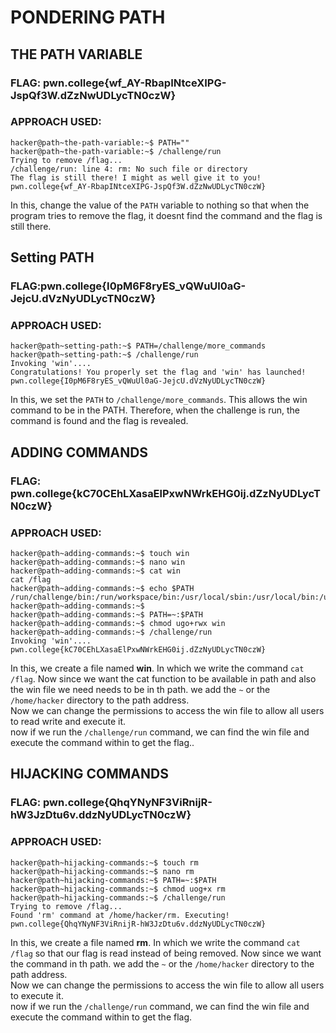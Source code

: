 # PONDERING PATH

## THE PATH VARIABLE
### FLAG: pwn.college{wf_AY-RbapINtceXIPG-JspQf3W.dZzNwUDLycTN0czW}
### APPROACH USED: 
````
hacker@path~the-path-variable:~$ PATH=""
hacker@path~the-path-variable:~$ /challenge/run
Trying to remove /flag...
/challenge/run: line 4: rm: No such file or directory
The flag is still there! I might as well give it to you!
pwn.college{wf_AY-RbapINtceXIPG-JspQf3W.dZzNwUDLycTN0czW}
````
In this, change the value of the `PATH` variable to nothing so that when the program tries to remove the flag, it doesnt find the command and the flag is still there.

## Setting PATH
### FLAG:pwn.college{I0pM6F8ryES_vQWuUl0aG-JejcU.dVzNyUDLycTN0czW}
### APPROACH USED:
````
hacker@path~setting-path:~$ PATH=/challenge/more_commands
hacker@path~setting-path:~$ /challenge/run
Invoking 'win'....
Congratulations! You properly set the flag and 'win' has launched!
pwn.college{I0pM6F8ryES_vQWuUl0aG-JejcU.dVzNyUDLycTN0czW}
````
In this, we set the `PATH` to `/challenge/more_commands`. This allows the win command to be in the PATH. Therefore, when the challenge is run, the command is found and the flag is revealed.

## ADDING COMMANDS
### FLAG: pwn.college{kC70CEhLXasaElPxwNWrkEHG0ij.dZzNyUDLycTN0czW}
### APPROACH USED:
````
hacker@path~adding-commands:~$ touch win
hacker@path~adding-commands:~$ nano win
hacker@path~adding-commands:~$ cat win
cat /flag
hacker@path~adding-commands:~$ echo $PATH
/run/challenge/bin:/run/workspace/bin:/usr/local/sbin:/usr/local/bin:/usr/sbin:/usr/bin:/sbin:/bin
hacker@path~adding-commands:~$
hacker@path~adding-commands:~$ PATH=~:$PATH
hacker@path~adding-commands:~$ chmod ugo+rwx win
hacker@path~adding-commands:~$ /challenge/run
Invoking 'win'....
pwn.college{kC70CEhLXasaElPxwNWrkEHG0ij.dZzNyUDLycTN0czW}
````
In this, we create a file named **win**. In which we write the command `cat /flag`. Now since we want the cat function to be available in path and also the win file we need needs to be in th path. we add the `~` or the `/home/hacker` directory to the path address.  \
Now we can change the permissions to access the win file to allow all users to read write and execute it.  
now if we run the `/challenge/run` command, we can find the win file and execute the command within to get the flag..

## HIJACKING COMMANDS
### FLAG: pwn.college{QhqYNyNF3ViRnijR-hW3JzDtu6v.ddzNyUDLycTN0czW}
### APPROACH USED:
````
hacker@path~hijacking-commands:~$ touch rm
hacker@path~hijacking-commands:~$ nano rm
hacker@path~hijacking-commands:~$ PATH=~:$PATH
hacker@path~hijacking-commands:~$ chmod uog+x rm
hacker@path~hijacking-commands:~$ /challenge/run
Trying to remove /flag...
Found 'rm' command at /home/hacker/rm. Executing!
pwn.college{QhqYNyNF3ViRnijR-hW3JzDtu6v.ddzNyUDLycTN0czW}
````
In this, we create a file named **rm**. In which we write the command `cat /flag` so that our flag is read instead of being removed. Now since we want the command in th path. we add the `~` or the `/home/hacker` directory to the path address.  \
Now we can change the permissions to access the win file to allow all users to execute it.  
now if we run the `/challenge/run` command, we can find the win file and execute the command within to get the flag.
